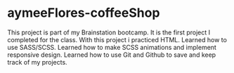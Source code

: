 # aymeeFlores-coffeeShop

This project is part of my Brainstation bootcamp. It is the first project I completed for the class.
With this project i practiced HTML.
Learned how to use SASS/SCSS.
Learned how to make SCSS animations and implement responsive design.
Learned how to use Git and Github to save and keep track of my projects. 
